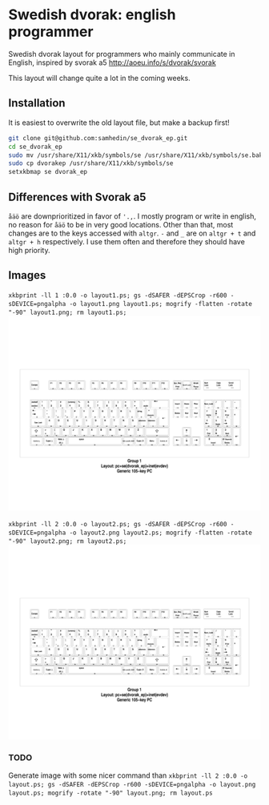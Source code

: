 # Swedish dvorak: english programmer
Swedish dvorak layout for programmers who mainly communicate in English, inspired by svorak a5 http://aoeu.info/s/dvorak/svorak

This layout will change quite a lot in the coming weeks.
## Installation
It is easiest to overwrite the old layout file, but make a backup first!
``` bash
git clone git@github.com:samhedin/se_dvorak_ep.git
cd se_dvorak_ep
sudo mv /usr/share/X11/xkb/symbols/se /usr/share/X11/xkb/symbols/se.bak
sudo cp dvorakep /usr/share/X11/xkb/symbols/se
setxkbmap se dvorak_ep
```

## Differences with Svorak a5
`åäö` are downprioritized in favor of `'.,`. I mostly program or write in english, no reason for `åäö` to be in very good locations.
Other than that, most changes are to the keys accessed with `altgr`.
`-` and `_` are on `altgr + t` and `altgr + h` respectively. I use them often and therefore they should have high priority.

## Images
`xkbprint -ll 1 :0.0 -o layout1.ps; gs -dSAFER -dEPSCrop -r600 -sDEVICE=pngalpha -o layout1.png layout1.ps; mogrify -flatten -rotate "-90" layout1.png; rm layout1.ps;`
![Layout l1](layout1.png "l1 layout")

`xkbprint -ll 2 :0.0 -o layout2.ps; gs -dSAFER -dEPSCrop -r600 -sDEVICE=pngalpha -o layout2.png layout2.ps; mogrify -flatten -rotate "-90" layout2.png; rm layout2.ps;`
![Layout l2](layout1.png "l2 layout")
### TODO
Generate image with some nicer command than `xkbprint -ll 2 :0.0 -o layout.ps; gs -dSAFER -dEPSCrop -r600 -sDEVICE=pngalpha -o layout.png layout.ps; mogrify -rotate "-90" layout.png; rm layout.ps`
